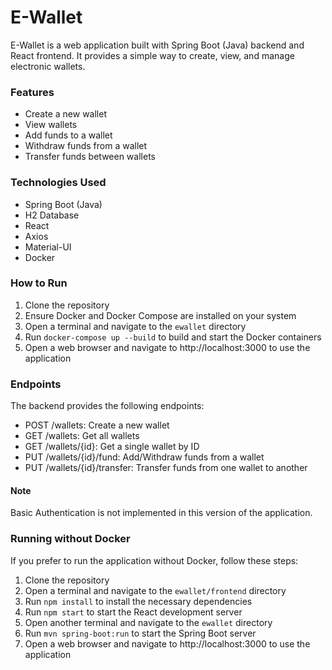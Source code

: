 # E-Wallet

E-Wallet is a web application built with Spring Boot (Java) backend and React frontend. It provides a simple way to create, view, and manage electronic wallets.

### Features
- Create a new wallet
- View wallets
- Add funds to a wallet
- Withdraw funds from a wallet
- Transfer funds between wallets

### Technologies Used
- Spring Boot (Java)
- H2 Database
- React
- Axios
- Material-UI
- Docker

### How to Run
1. Clone the repository
2. Ensure Docker and Docker Compose are installed on your system
3. Open a terminal and navigate to the `ewallet` directory
4. Run `docker-compose up --build` to build and start the Docker containers
5. Open a web browser and navigate to http://localhost:3000 to use the application

### Endpoints
The backend provides the following endpoints:

- POST /wallets: Create a new wallet
- GET /wallets: Get all wallets
- GET /wallets/{id}: Get a single wallet by ID
- PUT /wallets/{id}/fund: Add/Withdraw funds from a wallet
- PUT /wallets/{id}/transfer: Transfer funds from one wallet to another

#### Note
Basic Authentication is not implemented in this version of the application.

### Running without Docker
If you prefer to run the application without Docker, follow these steps:

1. Clone the repository
2. Open a terminal and navigate to the `ewallet/frontend` directory
3. Run `npm install` to install the necessary dependencies
4. Run `npm start` to start the React development server
5. Open another terminal and navigate to the `ewallet` directory
6. Run `mvn spring-boot:run` to start the Spring Boot server
7. Open a web browser and navigate to http://localhost:3000 to use the application
